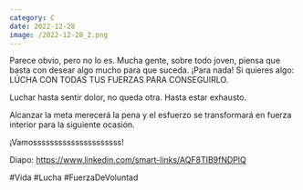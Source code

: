 ```yaml
--- 
category: C 
date: 2022-12-28 
image: /2022-12-28_2.png 
--- 
```


Parece obvio, pero no lo es. Mucha gente, sobre todo joven, piensa que basta con desear algo mucho para que suceda. ¡Para nada! Si quieres algo: LÚCHA CON TODAS TUS FUERZAS PARA CONSEGUIRLO.

Luchar hasta sentir dolor, no queda otra. Hasta estar exhausto. 

Alcanzar la meta merecerá la pena y el esfuerzo se transformará en fuerza interior para la siguiente ocasión.   

¡Vamosssssssssssssssssssss!

Diapo: https://www.linkedin.com/smart-links/AQF8TIB9fNDPlQ

#Vida #Lucha #FuerzaDeVoluntad
